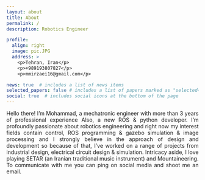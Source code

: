 ```yaml
---
layout: about
title: About
permalink: /
description: Robotics Engineer

profile:
  align: right
  image: pic.JPG
  address: >
    <p>Tehran, Iran</p>
    <p>+989193807827</p>
    <p>mmirzaei16@gmail.com</p>

news: true  # includes a list of news items
selected_papers: false # includes a list of papers marked as "selected={true}"
social: true  # includes social icons at the bottom of the page
---
```

<p align="justify">
Hello there! I’m Mohammad, a mechatronic engineer with more than 3 years of professional experience Also, a new ROS & python developer.  I’m profoundly passionate about robotics engineering and right now my interest fields contain control, ROS programming & gazebo simulation & image processing and I strongly believe in the approach of design and development so because of that, I’ve worked on a range of projects from industrial design, electrical circuit design & simulation. Intricacy aside, I love playing SETAR (an Iranian traditional music instrument) and Mountaineering. To communicate with me you can ping on social media and shoot me an email.
</p>
